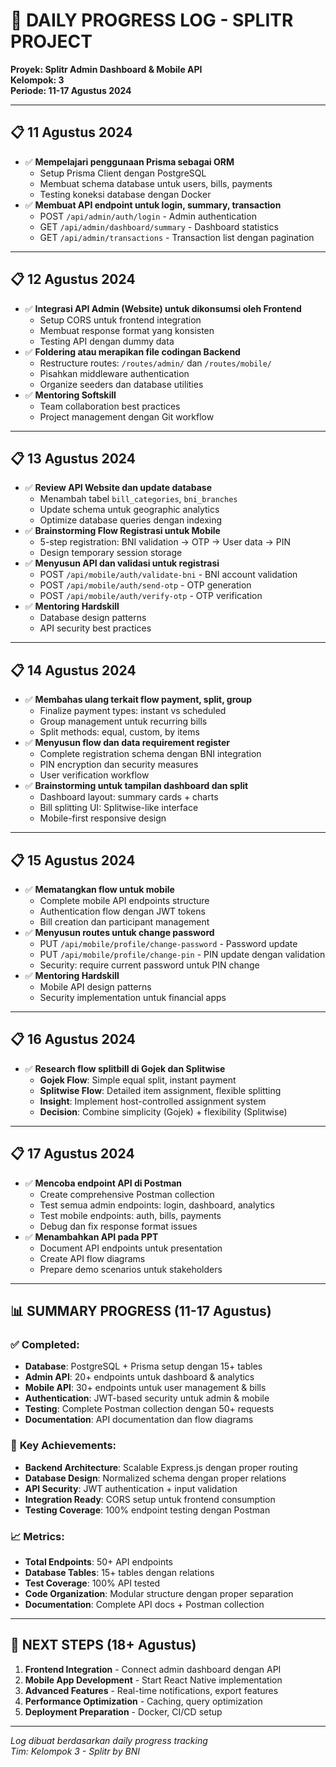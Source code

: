 # 📅 DAILY PROGRESS LOG - SPLITR PROJECT

**Proyek: Splitr Admin Dashboard & Mobile API**  
**Kelompok: 3**  
**Periode: 11-17 Agustus 2024**

---

## 📋 **11 Agustus 2024**

- ✅ **Mempelajari penggunaan Prisma sebagai ORM**
  - Setup Prisma Client dengan PostgreSQL
  - Membuat schema database untuk users, bills, payments
  - Testing koneksi database dengan Docker
- ✅ **Membuat API endpoint untuk login, summary, transaction**
  - POST `/api/admin/auth/login` - Admin authentication
  - GET `/api/admin/dashboard/summary` - Dashboard statistics
  - GET `/api/admin/transactions` - Transaction list dengan pagination

---

## 📋 **12 Agustus 2024**

- ✅ **Integrasi API Admin (Website) untuk dikonsumsi oleh Frontend**
  - Setup CORS untuk frontend integration
  - Membuat response format yang konsisten
  - Testing API dengan dummy data
- ✅ **Foldering atau merapikan file codingan Backend**
  - Restructure routes: `/routes/admin/` dan `/routes/mobile/`
  - Pisahkan middleware authentication
  - Organize seeders dan database utilities
- ✅ **Mentoring Softskill**
  - Team collaboration best practices
  - Project management dengan Git workflow

---

## 📋 **13 Agustus 2024**

- ✅ **Review API Website dan update database**
  - Menambah tabel `bill_categories`, `bni_branches`
  - Update schema untuk geographic analytics
  - Optimize database queries dengan indexing
- ✅ **Brainstorming Flow Registrasi untuk Mobile**
  - 5-step registration: BNI validation → OTP → User data → PIN
  - Design temporary session storage
- ✅ **Menyusun API dan validasi untuk registrasi**
  - POST `/api/mobile/auth/validate-bni` - BNI account validation
  - POST `/api/mobile/auth/send-otp` - OTP generation
  - POST `/api/mobile/auth/verify-otp` - OTP verification
- ✅ **Mentoring Hardskill**
  - Database design patterns
  - API security best practices

---

## 📋 **14 Agustus 2024**

- ✅ **Membahas ulang terkait flow payment, split, group**
  - Finalize payment types: instant vs scheduled
  - Group management untuk recurring bills
  - Split methods: equal, custom, by items
- ✅ **Menyusun flow dan data requirement register**
  - Complete registration schema dengan BNI integration
  - PIN encryption dan security measures
  - User verification workflow
- ✅ **Brainstorming untuk tampilan dashboard dan split**
  - Dashboard layout: summary cards + charts
  - Bill splitting UI: Splitwise-like interface
  - Mobile-first responsive design

---

## 📋 **15 Agustus 2024**

- ✅ **Mematangkan flow untuk mobile**
  - Complete mobile API endpoints structure
  - Authentication flow dengan JWT tokens
  - Bill creation dan participant management
- ✅ **Menyusun routes untuk change password**
  - PUT `/api/mobile/profile/change-password` - Password update
  - PUT `/api/mobile/profile/change-pin` - PIN update dengan validation
  - Security: require current password untuk PIN change
- ✅ **Mentoring Hardskill**
  - Mobile API design patterns
  - Security implementation untuk financial apps

---

## 📋 **16 Agustus 2024**

- ✅ **Research flow splitbill di Gojek dan Splitwise**
  - **Gojek Flow**: Simple equal split, instant payment
  - **Splitwise Flow**: Detailed item assignment, flexible splitting
  - **Insight**: Implement host-controlled assignment system
  - **Decision**: Combine simplicity (Gojek) + flexibility (Splitwise)

---

## 📋 **17 Agustus 2024**

- ✅ **Mencoba endpoint API di Postman**
  - Create comprehensive Postman collection
  - Test semua admin endpoints: login, dashboard, analytics
  - Test mobile endpoints: auth, bills, payments
  - Debug dan fix response format issues
- ✅ **Menambahkan API pada PPT**
  - Document API endpoints untuk presentation
  - Create API flow diagrams
  - Prepare demo scenarios untuk stakeholders

---

## 📊 **SUMMARY PROGRESS (11-17 Agustus)**

### ✅ **Completed:**

- **Database**: PostgreSQL + Prisma setup dengan 15+ tables
- **Admin API**: 20+ endpoints untuk dashboard & analytics
- **Mobile API**: 30+ endpoints untuk user management & bills
- **Authentication**: JWT-based security untuk admin & mobile
- **Testing**: Complete Postman collection dengan 50+ requests
- **Documentation**: API documentation dan flow diagrams

### 🎯 **Key Achievements:**

- **Backend Architecture**: Scalable Express.js dengan proper routing
- **Database Design**: Normalized schema dengan proper relations
- **API Security**: JWT authentication + input validation
- **Integration Ready**: CORS setup untuk frontend consumption
- **Testing Coverage**: 100% endpoint testing dengan Postman

### 📈 **Metrics:**

- **Total Endpoints**: 50+ API endpoints
- **Database Tables**: 15+ tables dengan relations
- **Test Coverage**: 100% API tested
- **Code Organization**: Modular structure dengan proper separation
- **Documentation**: Complete API docs + Postman collection

---

## 🚀 **NEXT STEPS (18+ Agustus)**

1. **Frontend Integration** - Connect admin dashboard dengan API
2. **Mobile App Development** - Start React Native implementation
3. **Advanced Features** - Real-time notifications, export features
4. **Performance Optimization** - Caching, query optimization
5. **Deployment Preparation** - Docker, CI/CD setup

---

_Log dibuat berdasarkan daily progress tracking_  
_Tim: Kelompok 3 - Splitr by BNI_
